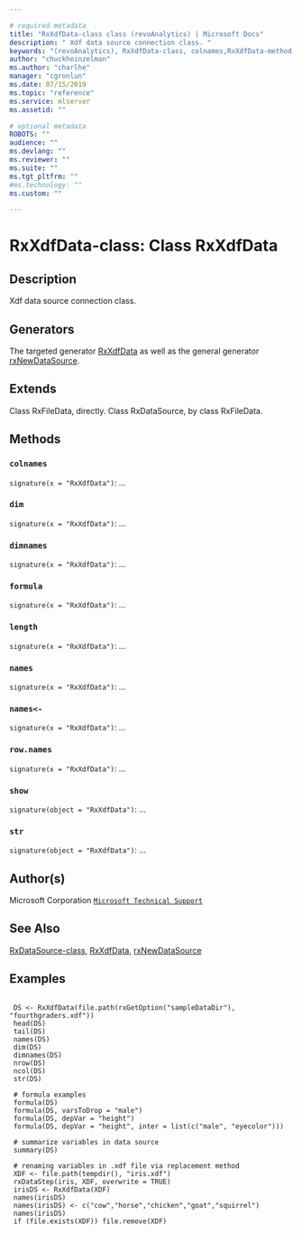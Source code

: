 ```yaml
--- 

# required metadata 
title: "RxXdfData-class class (revoAnalytics) | Microsoft Docs" 
description: " Xdf data source connection class. " 
keywords: "(revoAnalytics), RxXdfData-class, colnames,RxXdfData-method, dim,RxXdfData-method, dimnames,RxXdfData-method, formula,RxXdfData-method, length,RxXdfData-method, names,RxXdfData-method, names<-,RxXdfData-method, row.names,RxXdfData-method, show,RxXdfData-method, str,RxXdfData-method, classes" 
author: "chuckheinzelman"
ms.author: "charlhe" 
manager: "cgronlun" 
ms.date: 07/15/2019
ms.topic: "reference" 
ms.service: mlserver
ms.assetid: "" 

# optional metadata 
ROBOTS: "" 
audience: "" 
ms.devlang: "" 
ms.reviewer: "" 
ms.suite: "" 
ms.tgt_pltfrm: "" 
#ms.technology: "" 
ms.custom: "" 

--- 
```















 # RxXdfData-class: Class RxXdfData 
 ## Description

Xdf data source connection class.


 ## Generators 


The targeted generator [RxXdfData](RxXdfData.md) as well as the general generator
[rxNewDataSource](rxNew.md).

 ## Extends 


Class RxFileData, directly.
Class RxDataSource, by class RxFileData.


 ## Methods 




### `colnames`
`signature(x = "RxXdfData")`: ... 


### `dim`
`signature(x = "RxXdfData")`: ... 


### `dimnames`
`signature(x = "RxXdfData")`: ... 


### `formula`
`signature(x = "RxXdfData")`: ... 


### `length`
`signature(x = "RxXdfData")`: ... 


### `names`
`signature(x = "RxXdfData")`: ... 


### `names<-`
`signature(x = "RxXdfData")`: ... 


### `row.names`
`signature(x = "RxXdfData")`: ... 


### `show`
`signature(object = "RxXdfData")`: ... 


### `str`
`signature(object = "RxXdfData")`: ... 





 ## Author(s)
 Microsoft Corporation [`Microsoft Technical Support`](https://go.microsoft.com/fwlink/?LinkID=698556&clcid=0x409)


 ## See Also

[RxDataSource-class](RxDataSource-class.md),
[RxXdfData](RxXdfData.md),
[rxNewDataSource](rxNew.md)


 ## Examples

 ```

  DS <- RxXdfData(file.path(rxGetOption("sampleDataDir"), "fourthgraders.xdf"))
  head(DS)
  tail(DS)
  names(DS)
  dim(DS)
  dimnames(DS)
  nrow(DS)
  ncol(DS)
  str(DS)

  # formula examples
  formula(DS)
  formula(DS, varsToDrop = "male")
  formula(DS, depVar = "height")
  formula(DS, depVar = "height", inter = list(c("male", "eyecolor")))

  # summarize variables in data source
  summary(DS)

  # renaming variables in .xdf file via replacement method
  XDF <- file.path(tempdir(), "iris.xdf")
  rxDataStep(iris, XDF, overwrite = TRUE)
  irisDS <- RxXdfData(XDF)
  names(irisDS)
  names(irisDS) <- c("cow","horse","chicken","goat","squirrel")
  names(irisDS)
  if (file.exists(XDF)) file.remove(XDF)
```



